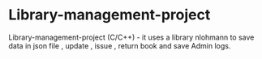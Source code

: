 # Library-management-project
Library-management-project (C/C++) - it uses a library nlohmann to save data in json file , update , issue , return  book and save Admin logs.
